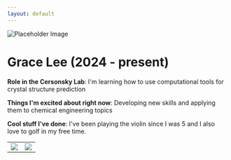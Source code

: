 ```yaml
---
layout: default
---
```


<!-- Replace `example_student` with your name -->
<img src="/website/assets/img/grace_lee.png" alt="Placeholder Image" class="center" style="max-width: 100%">

<!-- Replace `Example Student` with your name and include your start date-->
# **Grace Lee (2024 - present)**

<!-- Choose your title -- feel free to be professionally silly -->
**Role in the Cersonsky Lab**: I'm learning how to use computational tools for crystal structure prediction

<!-- Name at least one research topic amongst this list -->
**Things I'm excited about right now**: Developing new skills and applying them to chemical engineering topics

<!-- Ultimately, we'll use this section to
     include papers and talks, and contributions
     But for now put whatever you want -->
**Cool stuff I've done**: I've been playing the violin since I was 5 and I also love to golf in my free time.

<!-- If you have photos you would like to exhibit,
     save them as `/assets/member_images/your_name_photo_#.png`
     and replace example_student below -->

|      |      |
|:----:|:----:|
|![](/website/assets/img/grace_lee_1.png) | ![](/website/assets/img/grace_lee_2.png) | 




